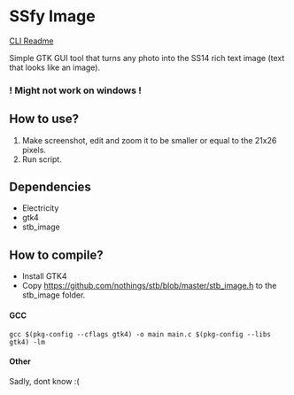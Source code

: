 # SSfy Image

[CLI Readme](https://github.com/Tunguso4ka/SSfyImage/blob/cli/README.md)

Simple GTK GUI tool that turns any photo into the SS14 rich text image (text that looks like an image).

### ! Might not work on windows !

## How to use?

1. Make screenshot, edit and zoom it to be smaller or equal to the 21x26 pixels.
2. Run script.

## Dependencies
- Electricity
- gtk4
- stb\_image

## How to compile?

- Install GTK4
- Copy https://github.com/nothings/stb/blob/master/stb_image.h to the stb\_image folder.


#### GCC
`gcc $(pkg-config --cflags gtk4) -o main main.c $(pkg-config --libs gtk4) -lm`
#### Other
Sadly, dont know :(
